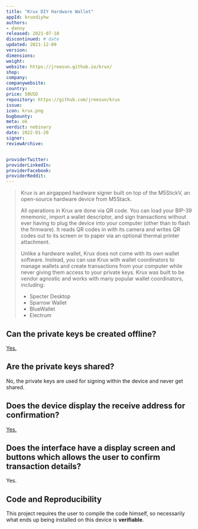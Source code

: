 ```yaml
---
title: "Krux DIY Hardware Wallet"
appId: kruxdiyhw
authors:
- danny
released: 2021-07-18
discontinued: # date
updated: 2021-12-09
version: 
dimensions: 
weight: 
website: https://jreesun.github.io/krux/
shop: 
company: 
companywebsite: 
country: 
price: 50USD
repository: https://github.com/jreesun/krux
issue:
icon: krux.png
bugbounty:
meta: ok
verdict: nobinary
date: 2022-01-20
signer:
reviewArchive:


providerTwitter: 
providerLinkedIn: 
providerFacebook: 
providerReddit: 
---
```



> Krux is an airgapped hardware signer built on top of the M5StickV, an open-source hardware device from M5Stack.
>
> All operations in Krux are done via QR code. You can load your BIP-39 mnemonic, import a wallet descriptor, and sign transactions without ever having to plug the device into your computer (other than to flash the firmware). It reads QR codes in with its camera and writes QR codes out to its screen or to paper via an optional thermal printer attachment.
>
> Unlike a hardware wallet, Krux does not come with its own wallet software. Instead, you can use Krux with wallet coordinators to manage wallets and create transactions from your computer while never giving them access to your private keys. Krux was built to be vendor agnostic and works with many popular wallet coordinators, including:
>
> - Specter Desktop
> - Sparrow Wallet
> - BlueWallet
> - Electrum

## Can the private keys be created offline?

[Yes. ](https://jreesun.github.io/krux/getting-started/generating-a-mnemonic/)

## Are the private keys shared? 

No, the private keys are used for signing within the device and never get shared.

## Does the device display the receive address for confirmation?

[Yes.](https://jreesun.github.io/krux/getting-started/using-a-single-key-wallet/#send-coins)

## Does the interface have a display screen and buttons which allows the user to confirm transaction details?

Yes.

## Code and Reproducibility

This project requires the user to compile the code himself, so necessarily what ends up being installed on this device is **verifiable**.
